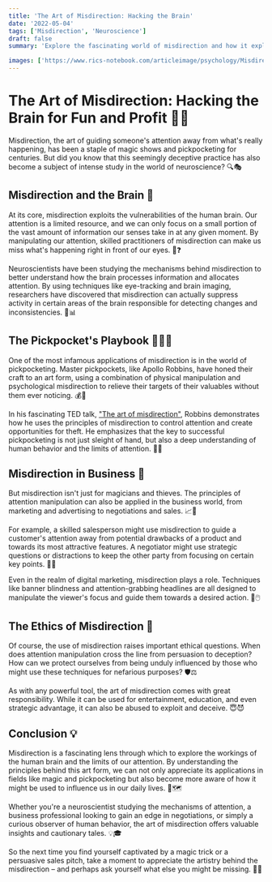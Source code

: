 ```yaml
---
title: 'The Art of Misdirection: Hacking the Brain'
date: '2022-05-04'
tags: ['Misdirection', 'Neuroscience']
draft: false
summary: 'Explore the fascinating world of misdirection and how it exploits the vulnerabilities of the human brain. From neuroscience research to business applications and the secrets of pickpocketing, discover how attention manipulation can be both a powerful tool and a cautionary tale.'

images: ['https://www.rics-notebook.com/articleimage/psychology/Misdirection.png']
---
```


# The Art of Misdirection: Hacking the Brain for Fun and Profit 🧠🎩

Misdirection, the art of guiding someone's attention away from what's really happening, has been a staple of magic shows and pickpocketing for centuries. But did you know that this seemingly deceptive practice has also become a subject of intense study in the world of neuroscience? 🔍🎭

## Misdirection and the Brain 🧠

At its core, misdirection exploits the vulnerabilities of the human brain. Our attention is a limited resource, and we can only focus on a small portion of the vast amount of information our senses take in at any given moment. By manipulating our attention, skilled practitioners of misdirection can make us miss what's happening right in front of our eyes. 👀❓

Neuroscientists have been studying the mechanisms behind misdirection to better understand how the brain processes information and allocates attention. By using techniques like eye-tracking and brain imaging, researchers have discovered that misdirection can actually suppress activity in certain areas of the brain responsible for detecting changes and inconsistencies. 🔬📊

## The Pickpocket's Playbook 🎩🕵️‍♂️

One of the most infamous applications of misdirection is in the world of pickpocketing. Master pickpockets, like Apollo Robbins, have honed their craft to an art form, using a combination of physical manipulation and psychological misdirection to relieve their targets of their valuables without them ever noticing. 💰👋

In his fascinating TED talk, ["The art of misdirection"](https://www.youtube.com/watch?v=GZGY0wPAnus), Robbins demonstrates how he uses the principles of misdirection to control attention and create opportunities for theft. He emphasizes that the key to successful pickpocketing is not just sleight of hand, but also a deep understanding of human behavior and the limits of attention. 🧠🤲

## Misdirection in Business 💼

But misdirection isn't just for magicians and thieves. The principles of attention manipulation can also be applied in the business world, from marketing and advertising to negotiations and sales. 📈💼

For example, a skilled salesperson might use misdirection to guide a customer's attention away from potential drawbacks of a product and towards its most attractive features. A negotiator might use strategic questions or distractions to keep the other party from focusing on certain key points. 💬🤝

Even in the realm of digital marketing, misdirection plays a role. Techniques like banner blindness and attention-grabbing headlines are all designed to manipulate the viewer's focus and guide them towards a desired action. 📱🖱️

## The Ethics of Misdirection 🤔

Of course, the use of misdirection raises important ethical questions. When does attention manipulation cross the line from persuasion to deception? How can we protect ourselves from being unduly influenced by those who might use these techniques for nefarious purposes? 🛡️⚖️

As with any powerful tool, the art of misdirection comes with great responsibility. While it can be used for entertainment, education, and even strategic advantage, it can also be abused to exploit and deceive. 😇😈

## Conclusion 💡

Misdirection is a fascinating lens through which to explore the workings of the human brain and the limits of our attention. By understanding the principles behind this art form, we can not only appreciate its applications in fields like magic and pickpocketing but also become more aware of how it might be used to influence us in our daily lives. 🧐🗺️

Whether you're a neuroscientist studying the mechanisms of attention, a business professional looking to gain an edge in negotiations, or simply a curious observer of human behavior, the art of misdirection offers valuable insights and cautionary tales. 💡🎓

So the next time you find yourself captivated by a magic trick or a persuasive sales pitch, take a moment to appreciate the artistry behind the misdirection – and perhaps ask yourself what else you might be missing. 🎩👀
